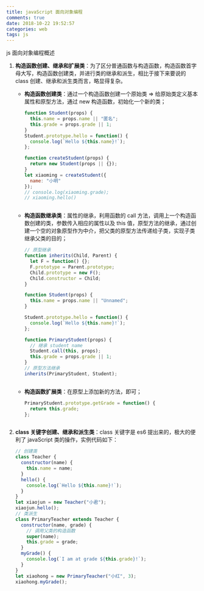 ```yaml
---
title: javaScript 面向对象编程
comments: true
date: 2018-10-22 19:52:57
categories: web
tags: js
---
```


js 面向对象编程概述

<!--more-->

1. **构造函数创建、继承和扩展类**：为了区分普通函数与构造函数，构造函数首字母大写，构造函数创建类，并进行类的继承和派生，相比于接下来要说的 class 创建、继承和派生类而言，略显得复杂。

   - **构造函数创建类**：通过一个构造函数创建一个原始类 => 给原始类定义基本属性和原型方法，通过 new 构造函数，初始化一个新的类；

     ```js
     function Student(props) {
       this.name = props.name || "匿名";
       this.grade = props.grade || 1;
     }
     Student.prototype.hello = function() {
       console.log(`Hello ${this.name}!`);
     };

     function createStudent(props) {
       return new Student(props || {});
     }
     let xiaoming = createStudent({
       name: "小明"
     });
     // console.log(xiaoming.grade);
     // xiaoming.hello()
     ```

     ```

     ```

   - **构造函数继承类**：属性的继承，利用函数的 call 方法，调用上一个构造函数创建的类，参数传入相应的属性以及 this 值，原型方法的继承，通过创建一个空的对象原型作为中介，把父类的原型方法传递给子类，实现子类继承父类的目的；

     ```js
     // 原型继承
     function inherits(Child, Parent) {
       let F = function() {};
       F.prototype = Parent.prototype;
       Child.prototype = new F();
       Child.constructor = Child;
     }

     function Student(props) {
       this.name = props.name || "Unnamed";
     }

     Student.prototype.hello = function() {
       console.log(`Hello ${this.name}!`);
     };

     function PrimaryStudent(props) {
       // 继承 student name
       Student.call(this, props);
       this.grade = props.grade || 1;
     }
     // 原型方法继承
     inherits(PrimaryStudent, Student);
     ```

     ```

     ```

   - **构造函数扩展类**：在原型上添加新的方法，即可；

     ```js
     PrimaryStudent.prototype.getGrade = function() {
       return this.grade;
     };
     ```

     ```

     ```

2. **class 关键字创建、继承和派生类**：class 关键字是 es6 提出来的，极大的便利了 javaScript 类的操作，实例代码如下：
   ```js
   // 创建类
   class Teacher {
     constructor(name) {
       this.name = name;
     }
     hello() {
       console.log(`Hello ${this.name}!`);
     }
   }
   let xiaojun = new Teacher("小君");
   xiaojun.hello();
   // 类派生
   class PrimaryTeacher extends Teacher {
     constructor(name, grade) {
       // 调用父类的构造函数
       super(name);
       this.grade = grade;
     }
     myGrade() {
       console.log(`I am at grade ${this.grade}!`);
     }
   }
   let xiaohong = new PrimaryTeacher("小红", 3);
   xiaohong.myGrade();
   ```
